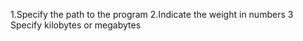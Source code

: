1.Specify the path to the program
2.Indicate the weight in numbers
3 Specify kilobytes or megabytes
